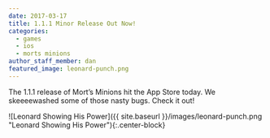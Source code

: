 ```yaml
---
date: 2017-03-17
title: 1.1.1 Minor Release Out Now!
categories:
  - games
  - ios
  - morts minions
author_staff_member: dan
featured_image: leonard-punch.png
---
```


<div class="row">
<div class="col-md-6">

The 1.1.1 release of Mort’s Minions hit the App Store today. We skeeeewashed some of those nasty bugs. Check it out!

</div>
<div class="col-md-6">

![Leonard Showing His Power]({{ site.baseurl }}/images/leonard-punch.png "Leonard Showing His Power"){:.center-block}

</div>
</div>